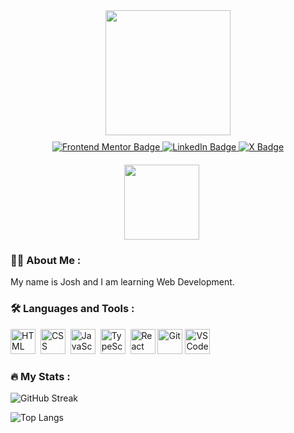 <div id="header" align="center">
  <img src="https://media3.giphy.com/media/v1.Y2lkPTc5MGI3NjExNnMxa2NqYXg4YmtpeWVkMnF4bWdpdmV6cHoxNmY3MXd3MzlwamRveiZlcD12MV9pbnRlcm5hbF9naWZfYnlfaWQmY3Q9dHM/ulZ7gQQz9jwZzv224n/giphy.gif" width="200"/>
  <div id="badges" style="margin-top: 10px;">
    <a href="https://www.frontendmentor.io/profile/josh76543210" target="_blank">
      <img src="https://img.shields.io/badge/Frontend%20Mentor-ed2c49?style=for-the-badge&logo=FrontendMentor&Color=white" alt="Frontend Mentor Badge"/>
    </a>
    <a href="https://www.linkedin.com/in/joshm76543210" target="_blank">
      <img src="https://img.shields.io/badge/LinkedIn-blue?style=for-the-badge&logo=linkedin&logoColor=white" alt="LinkedIn Badge"/>
    </a>
    <a href="https://twitter.com/josh76543210" target="_blank">
      <img src="https://img.shields.io/badge/(Formerly Twitter)-grey?style=for-the-badge&logo=x&logoColor=white" alt="X Badge"/>
    </a>
  </div>
  <img src="https://komarev.com/ghpvc/?username=josh76543210&style=flat-square&color=green" alt="" style="width: 120px; margin-right: 20px; margin-top: 20px;"/>
</div>

### 👨‍💻 About Me :

My name is Josh and I am learning Web Development.

### 🛠 Languages and Tools :

<div>
  <img src="https://cdn.jsdelivr.net/gh/devicons/devicon/icons/html5/html5-original.svg" title="HTML" alt="HTML" width="40" height="40"/>&nbsp;
  <img src="https://cdn.jsdelivr.net/gh/devicons/devicon/icons/css3/css3-original.svg" title="CSS" alt="CSS" width="40" height="40"/>&nbsp;
  <img src="https://cdn.jsdelivr.net/gh/devicons/devicon/icons/javascript/javascript-original.svg" title="JavaScript" alt="JavaScript" width="40" height="40"/>&nbsp;
  <img src="https://cdn.jsdelivr.net/gh/devicons/devicon/icons/typescript/typescript-original.svg" title="TypeScript" alt="TypeScript" width="40" height="40"/>&nbsp;
  <img src="https://cdn.jsdelivr.net/gh/devicons/devicon/icons/react/react-original.svg" title="React" alt="React" width="40" height="40"/>
  <img src="https://cdn.jsdelivr.net/gh/devicons/devicon/icons/git/git-original.svg" title="Git" alt="Git" width="40" height="40"/>
  <img src="https://cdn.jsdelivr.net/gh/devicons/devicon/icons/vscode/vscode-original.svg" title="VSCode" alt="VSCode" width="40" height="40"/>       
</div>

### 🔥 My Stats :

![GitHub Streak](https://streak-stats.demolab.com/?user=josh76543210&theme=dark&background=000000)

![Top Langs](https://github-readme-stats.vercel.app/api/top-langs/?username=josh76543210&layout=compact&theme=vision-friendly-dark)
